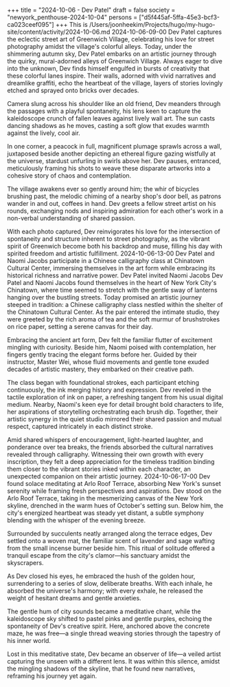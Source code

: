 +++
title = "2024-10-06 - Dev Patel"
draft = false
society = "newyork_penthouse-2024-10-04"
persons = ["d5f445af-5ffa-45e3-bcf3-ca023ceef095"]
+++
This is /Users/joonheekim/Projects/hugo/my-hugo-site/content/activity/2024-10-06.md
2024-10-06-09-00
Dev Patel captures the eclectic street art of Greenwich Village, celebrating his love for street photography amidst the village's colorful alleys.
Today, under the shimmering autumn sky, Dev Patel embarks on an artistic journey through the quirky, mural-adorned alleys of Greenwich Village. Always eager to dive into the unknown, Dev finds himself engulfed in bursts of creativity that these colorful lanes inspire. Their walls, adorned with vivid narratives and dreamlike graffiti, echo the heartbeat of the village, layers of stories lovingly etched and sprayed onto bricks over decades.

Camera slung across his shoulder like an old friend, Dev meanders through the passages with a playful spontaneity, his lens keen to capture the kaleidoscope crunch of fallen leaves against lively wall art. The sun casts dancing shadows as he moves, casting a soft glow that exudes warmth against the lively, cool air.

In one corner, a peacock in full, magnificent plumage sprawls across a wall, juxtaposed beside another depicting an ethereal figure gazing wistfully at the universe, stardust unfurling in swirls above her. Dev pauses, entranced, meticulously framing his shots to weave these disparate artworks into a cohesive story of chaos and contemplation.

The village awakens ever so gently around him; the whir of bicycles brushing past, the melodic chiming of a nearby shop's door bell, as patrons wander in and out, coffees in hand. Dev greets a fellow street artist on his rounds, exchanging nods and inspiring admiration for each other's work in a non-verbal understanding of shared passion.

With each photo captured, Dev reinvigorates his love for the intersection of spontaneity and structure inherent to street photography, as the vibrant spirit of Greenwich become both his backdrop and muse, filling his day with spirited freedom and artistic fulfillment.
2024-10-06-13-00
Dev Patel and Naomi Jacobs participate in a Chinese calligraphy class at Chinatown Cultural Center, immersing themselves in the art form while embracing its historical richness and narrative power.
Dev Patel invited Naomi Jacobs
Dev Patel and Naomi Jacobs found themselves in the heart of New York City's Chinatown, where time seemed to stretch with the gentle sway of lanterns hanging over the bustling streets. Today promised an artistic journey steeped in tradition: a Chinese calligraphy class nestled within the shelter of the Chinatown Cultural Center. As the pair entered the intimate studio, they were greeted by the rich aroma of tea and the soft murmur of brushstrokes on rice paper, setting a serene canvas for their day.

Embracing the ancient art form, Dev felt the familiar flutter of excitement mingling with curiosity. Beside him, Naomi poised with contemplation, her fingers gently tracing the elegant forms before her. Guided by their instructor, Master Wei, whose fluid movements and gentle tone exuded decades of artistic mastery, they embarked on their creative path.

The class began with foundational strokes, each participant etching continuously, the ink merging history and expression. Dev reveled in the tactile exploration of ink on paper, a refreshing tangent from his usual digital medium. Nearby, Naomi's keen eye for detail brought bold characters to life, her aspirations of storytelling orchestrating each brush dip. Together, their artistic synergy in the quiet studio mirrored their shared passion and mutual respect, captured intricately in each distinct stroke.

Amid shared whispers of encouragement, light-hearted laughter, and ponderance over tea breaks, the friends absorbed the cultural narratives revealed through calligraphy. Witnessing their own growth with every inscription, they felt a deep appreciation for the timeless tradition binding them closer to the vibrant stories inked within each character, an unexpected companion on their artistic journey.
2024-10-06-17-00
Dev found solace meditating at Arlo Roof Terrace, absorbing New York's sunset serenity while framing fresh perspectives and aspirations.
Dev stood on the Arlo Roof Terrace, taking in the mesmerizing canvas of the New York skyline, drenched in the warm hues of October's setting sun. Below him, the city's energized heartbeat was steady yet distant, a subtle symphony blending with the whisper of the evening breeze.

Surrounded by succulents neatly arranged along the terrace edges, Dev settled onto a woven mat, the familiar scent of lavender and sage wafting from the small incense burner beside him. This ritual of solitude offered a tranquil escape from the city's clamor—his sanctuary amidst the skyscrapers.

As Dev closed his eyes, he embraced the hush of the golden hour, surrendering to a series of slow, deliberate breaths. With each inhale, he absorbed the universe's harmony; with every exhale, he released the weight of hesitant dreams and gentle anxieties.

The gentle hum of city sounds became a meditative chant, while the kaleidoscope sky shifted to pastel pinks and gentle purples, echoing the spontaneity of Dev's creative spirit. Here, anchored above the concrete maze, he was free—a single thread weaving stories through the tapestry of his inner world. 

Lost in this meditative state, Dev became an observer of life—a veiled artist capturing the unseen with a different lens. It was within this silence, amidst the mingling shadows of the skyline, that he found new narratives, reframing his journey yet again.
